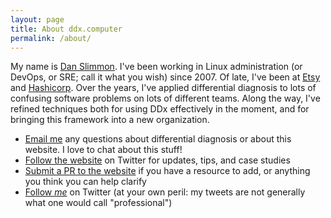 ```yaml
---
layout: page
title: About ddx.computer
permalink: /about/
---
```


My name is [Dan Slimmon](https://danslimmon.com/resume). I've been working in Linux administration
(or DevOps, or SRE; call it what you wish) since 2007. Of late, I've been at
[Etsy](https://etsy.com) and [Hashicorp](https://hashicorp.com).  Over the years, I've applied
differential diagnosis to lots of confusing software problems on lots of different teams. Along the
way, I've refined techniques both for using DDx effectively in the moment, and for bringing this
framework into a new organization.

* [Email me](mailto:dan+ddx@danslimmon.com) any questions about differential diagnosis or about this
    website. I love to chat about this stuff!
* [Follow the website](https://twitter.com/ddxcomputer) on Twitter for updates, tips, and case studies
* [Submit a PR to the website](https://github.com/danslimmon/ddxcomputer) if you have a resource to add,
    or anything you think you can help clarify
* [Follow _me_](https://twitter.com/danslimmon) on Twitter (at your own peril: my tweets are not
    generally what one would call "professional")
